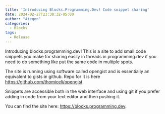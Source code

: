 ```yaml
---
title: 'Introducing Blocks.Programming.Dev! Code snippet sharing'
date: 2024-02-27T23:38:32-05:00
author: "Ategon"
categories:
  - Blocks
tags:
  - Release
---
```


Introducing blocks.programming.dev! This is a site to add small code snippets you make for sharing easily in threads in programming.dev if you need to do something like put the same code in multiple spots.

The site is running using software called opengist and is essentially an equivalent to gists in github. Repo for it is here https://github.com/thomiceli/opengist.

Snippets are accessible both in the web interface and using git if you prefer adding in code from your text editor and then pushing it.

You can find the site here: https://blocks.programming.dev.